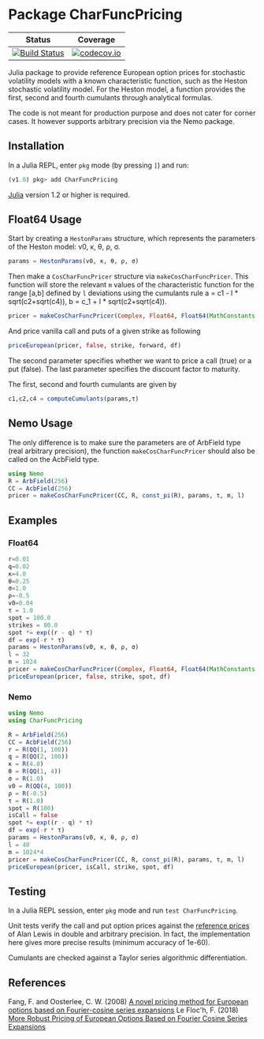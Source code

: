 # Package CharFuncPricing

| Status | Coverage |
| :----: | :----: |
| [![Build Status](https://travis-ci.org/jherekhealy/CharFuncPricing.jl.svg?branch=master)](https://travis-ci.org/jherekhealy/CharFuncPricing.jl) | [![codecov.io](http://codecov.io/github/jherekhealy/CharFuncPricing.jl/coverage.svg?branch=master)](http://codecov.io/github/jherekhealy/CharFuncPricing.jl?branch=master) |


Julia package to provide reference European option prices for stochastic volatility models with a known characteristic function, such as the Heston stochastic volatility model. For the Heston model, a function provides the first, second and fourth cumulants through analytical formulas.

The code is not meant for production purpose and does not cater for corner cases. It however supports arbitrary precision via the Nemo package.

## Installation

In a Julia REPL, enter `pkg` mode (by pressing `]`) and run:

```julia
(v1.0) pkg> add CharFuncPricing
```

[Julia](https://julialang.org) version 1.2 or higher is required.

## Float64 Usage

Start by creating a `HestonParams` structure, which represents the parameters of the Heston model: v0, κ, θ, ρ, σ.

```julia
params = HestonParams(v0, κ, θ, ρ, σ)
```

Then make a `CosCharFuncPricer` structure via `makeCosCharFuncPricer`. This function will store the relevant `m` values of the characteristic function for the range [a,b] defined by `l` deviations using the cumulants rule a = c1 - l \* sqrt(c2+sqrt(c4)), b = c_1 + l \* sqrt(c2+sqrt(c4)).
```julia
pricer = makeCosCharFuncPricer(Complex, Float64, Float64(MathConstants.pi), params, τ, m, l)  
```

And price vanilla call and puts of a given strike as following
```julia
priceEuropean(pricer, false, strike, forward, df)
```
The second parameter specifies whether we want to price a call (true) or a put (false). The last parameter specifies the discount factor to maturity.

The first, second and fourth cumulants are given by
```julia
c1,c2,c4 = computeCumulants(params,τ)
```

## Nemo Usage
The only difference is to make sure the parameters are of ArbField type (real arbitrary precision), the function `makeCosCharFuncPricer` should also be called on the AcbField type.
```julia
using Nemo
R = ArbField(256)
CC = AcbField(256)
pricer = makeCosCharFuncPricer(CC, R, const_pi(R), params, τ, m, l)
```


## Examples
### Float64
```julia
r=0.01
q=0.02
κ=4.0
θ=0.25
σ=1.0
ρ=-0.5
v0=0.04
τ = 1.0
spot = 100.0
strikes = 80.0
spot *= exp((r - q) * τ)
df = exp(-r * τ)
params = HestonParams(v0, κ, θ, ρ, σ)
l = 32
m = 1024
pricer = makeCosCharFuncPricer(Complex, Float64, Float64(MathConstants.pi), params, τ, m, l)
priceEuropean(pricer, false, strike, spot, df)
```

### Nemo
```julia
using Nemo
using CharFuncPricing

R = ArbField(256)
CC = AcbField(256)
r = R(QQ(1, 100))
q = R(QQ(2, 100))
κ = R(4.0)
θ = R(QQ(1, 4))
σ = R(1.0)
v0 = R(QQ(4, 100))
ρ = R(-0.5)
τ = R(1.0)
spot = R(100)
isCall = false
spot *= exp((r - q) * τ)
df = exp(-r * τ)
params = HestonParams(v0, κ, θ, ρ, σ)
l = 48
m = 1024*4
pricer = makeCosCharFuncPricer(CC, R, const_pi(R), params, τ, m, l)
priceEuropean(pricer, isCall, strike, spot, df)
```


## Testing

In a Julia REPL session, enter `pkg` mode and run `test CharFuncPricing`.

Unit tests verify the call and put option prices against the [reference prices](https://financepress.com/2019/02/15/heston-model-reference-prices/) of Alan Lewis in double and arbitrary precision. In fact, the implementation here gives more precise results (minimum accuracy of 1e-60).

Cumulants are checked against a Taylor series algorithmic differentiation.


## References

Fang, F. and Oosterlee, C. W. (2008) [A novel pricing method for European options based on Fourier-cosine series
expansions](https://epubs.siam.org/doi/abs/10.1137/080718061)
Le Floc'h, F. (2018) [More Robust Pricing of European Options Based on Fourier Cosine Series Expansions](https://arxiv.org/abs/2005.13248)
